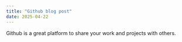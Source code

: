 ```yaml
---
title: "Github blog post"
date: 2025-04-22
---
```

Github is a great platform to share your work and projects with others.
